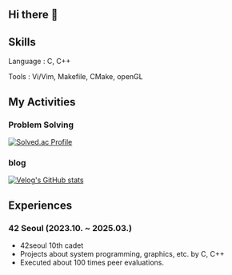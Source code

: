 ## Hi there 👋
## Skills

Language : C, C++

Tools : Vi/Vim, Makefile, CMake, openGL


## My Activities

### Problem Solving
[![Solved.ac Profile](http://mazassumnida.wtf/api/v2/generate_badge?boj=sihkang)](https://solved.ac/sihkang)

### blog
[![Velog's GitHub stats](https://velog-readme-stats.vercel.app/api?name=sihkang)](https://velog.io/@sihkang/posts)


## Experiences

### 

### 42 Seoul (2023.10. ~ 2025.03.)
- 42seoul 10th cadet
- Projects about system programming, graphics, etc. by C, C++
- Executed about 100 times peer evaluations.
